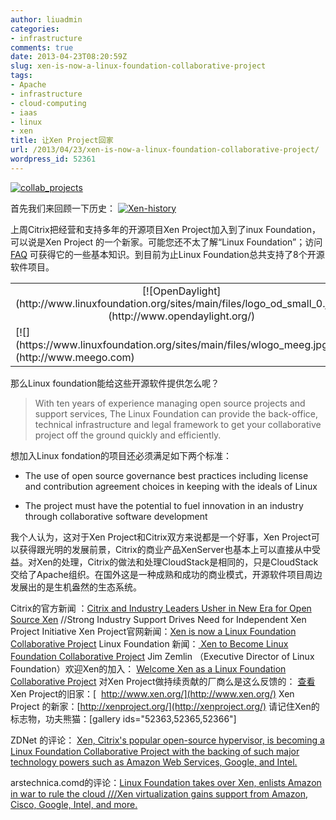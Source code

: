 ```yaml
---
author: liuadmin
categories:
- infrastructure
comments: true
date: 2013-04-23T08:20:59Z
slug: xen-is-now-a-linux-foundation-collaborative-project
tags:
- Apache
- infrastructure
- cloud-computing
- iaas
- linux
- xen
title: 让Xen Project回家
url: /2013/04/23/xen-is-now-a-linux-foundation-collaborative-project/
wordpress_id: 52361
---
```


[![collab_projects](http://7bv9gn.com1.z0.glb.clouddn.com/wp-content/uploads/2013/04/collab_projects.png)](http://7bv9gn.com1.z0.glb.clouddn.com/wp-content/uploads/2013/04/collab_projects.png)

首先我们来回顾一下历史：
[![Xen-history](http://7bv9gn.com1.z0.glb.clouddn.com/wp-content/uploads/2013/04/Xen-history.png)](http://xenproject.org/about/history.html)

上周Citrix把经营和支持多年的开源项目Xen Project加入到了inux Foundation，可以说是Xen Project 的一个新家。可能您还不太了解“Linux Foundation”；访问 [FAQ](http://www.linuxfoundation.org/about/faq) 可获得它的一些基本知识。到目前为止Linux Foundation总共支持了8个开源软件项目。
<table align="center" border="0" >
<tbody >
<tr align="center" >

<td >[![OpenDaylight](http://www.linuxfoundation.org/sites/main/files/logo_od_small_0.jpg)](http://www.opendaylight.org/)
</td>

<td >[![](http://www.linuxfoundation.org/sites/main/files/wlogo_caf.jpg)](https://www.codeaurora.org/)
</td>

<td >[![](https://www.linuxfoundation.org/sites/main/files/wlogo_omam.jpg)](http://www.openmama.org)
</td>

<td >[![](https://www.linuxfoundation.org/sites/main/files/wlogo_tize_0.jpg)](http://www.tizen.org)
</td>
</tr>
<tr >

<td >[![](https://www.linuxfoundation.org/sites/main/files/wlogo_meeg.jpg)](http://www.meego.com)
</td>

<td >[![](https://www.linuxfoundation.org/sites/main/files/wlogo_yoct.jpg)](http://yoctoproject.org/)
</td>

<td >[![](http://www.linuxfoundation.org/sites/main/files/xen_project_unicolor_0.jpg)](http://xenproject.org)
</td>

<td >[![](https://www.linuxfoundation.org/sites/main/files/wlogo_fbaz.jpg)](http://fossbazaar.org/)
</td>
</tr>
</tbody>
</table>
那么Linux foundation能给这些开源软件提供怎么呢？


<blockquote>With ten years of experience managing open source projects and support services, The Linux Foundation can provide the back-office, technical infrastructure and legal framework to get your collaborative project off the ground quickly and efficiently.</blockquote>


想加入Linux fondation的项目还必须满足如下两个标准：



	
  * The use of open source governance best practices including license and contribution agreement choices in keeping with the ideals of Linux

	
  * The project must have the potential to fuel innovation in an industry through collaborative software development


我个人认为，这对于Xen Project和Citrix双方来说都是一个好事，Xen Project可以获得跟光明的发展前景，Citrix的商业产品XenServer也基本上可以直接从中受益。对Xen的处理，Citrix的做法和处理CloudStack是相同的，只是CloudStack交给了Apache组织。在国外这是一种成熟和成功的商业模式，开源软件项目周边发展出的是生机盎然的生态系统。

Citrix的官方新闻 ：[Citrix and Industry Leaders Usher in New Era for Open Source Xen](http://www.citrix.com/news/announcements/apr-2013/citrix-and-industry-leaders-usher-in-new-era-for-open-source-xen.html) //Strong Industry Support Drives Need for Independent Xen Project Initiative
Xen Project官网新闻：[Xen is now a Linux Foundation Collaborative Project](http://blog.xen.org/index.php/2013/04/15/xen-is-now-a-linux-foundation-collaborative-project/)
Linux Foundation 新闻：[ Xen to Become Linux Foundation Collaborative Project](http://www.linuxfoundation.org/news-media/announcements/2013/04/xen-become-linux-foundation-collaborative-project)
Jim Zemlin （Executive Director of Linux Foundation）欢迎Xen的加入： [Welcome Xen as a Linux Foundation Collaborative Project](http://www.linuxfoundation.org/news-media/blogs/browse/2013/04/welcome-xen-linux-foundation-collaborative-project)
对Xen Project做持续贡献的厂商么是这么反馈的： [查看](http://www.linuxfoundation.org/news-media/announcements/2013/04/supporting-statements-xen-project-contributors)
Xen Project的旧家：[  http://www.xen.org/](http://www.xen.org/)
Xen Project 的新家：[http://xenproject.org/](http://xenproject.org/)
请记住Xen的标志物，功夫熊猫：[gallery ids="52363,52365,52366"]

ZDNet 的评论： [Xen, Citrix's popular open-source hypervisor, is becoming a Linux Foundation Collaborative Project with the backing of such major technology powers such as Amazon Web Services, Google, and Intel.](http://www.zdnet.com/xen-becomes-a-linux-foundation-project-7000014025/)

arstechnica.comd的评论：[Linux Foundation takes over Xen, enlists Amazon in war to rule the cloud ///Xen virtualization gains support from Amazon, Cisco, Google, Intel, and more.](http://arstechnica.com/information-technology/2013/04/linux-foundation-takes-over-xen-enlists-amazon-in-war-to-rule-the-cloud/)

